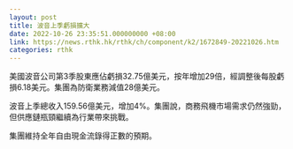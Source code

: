 ```yaml
---
layout: post
title: 波音上季虧損擴大
date: 2022-10-26 23:35:51.000000000 +08:00
link: https://news.rthk.hk/rthk/ch/component/k2/1672849-20221026.htm
categories: rthk
---
```


美國波音公司第3季股東應佔虧損32.75億美元，按年增加29倍，經調整後每股虧損6.18美元。集團為防衛業務減值28億美元。

波音上季總收入159.56億美元，增加4%。集團說，商務飛機市場需求仍然強勁，但供應鏈瓶頸繼續為行業帶來挑戰。

集團維持全年自由現金流錄得正數的預期。
